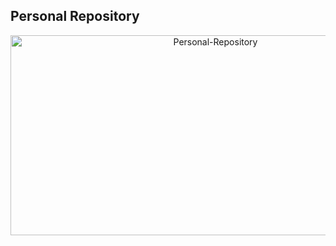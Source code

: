 ## Personal Repository
<p align="center">
  <img src="https://socialify.git.ci/Nihar16/Personal-Repository/image?description=1&font=Rokkitt&name=1&owner=1&pattern=Circuit+Board&theme=Auto" alt="Personal-Repository" width="640" height="320" />
</p>
